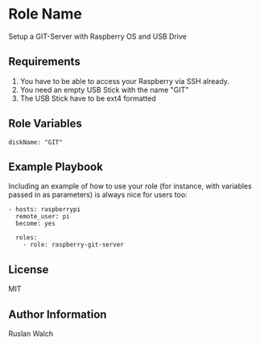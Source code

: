 Role Name
=========

Setup a GIT-Server with Raspberry OS and USB Drive

Requirements
------------

1) You have to be able to access your Raspberry via SSH already.
2) You need an empty USB Stick with the name "GIT"
3) The USB Stick have to be ext4 formatted

Role Variables
--------------

```
diskName: "GIT"
```

Example Playbook
----------------

Including an example of how to use your role (for instance, with variables passed in as parameters) is always nice for users too:

    - hosts: raspberrypi
      remote_user: pi
      become: yes
      
      roles:
        - role: raspberry-git-server

License
-------

MIT

Author Information
------------------

Ruslan Walch